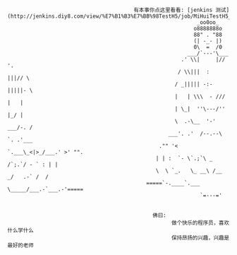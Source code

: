                                             有本事你点这里看看: [jenkins 测试](http://jenkins.diy8.com/view/%E7%B1%B3%E7%BB%98TestH5/job/MiHuiTestH5_mihui_ai_personal/)
                                                                _oo0oo_
                                                               o8888888o
                                                               88" . "88
                                                               (| -_- |)
                                                               0\  =  /0
                                                             ___/`---'\___
                                                           .' \\|     |// '.
                                                          / \\|||  :  |||// \
                                                         / _||||| -:- |||||- \
                                                         |   | \\\  - /// |   |
                                                         | \_|  ''\---/''  |_/ |
                                                         \  .-\__  '-'  ___/-. /
                                                       ___'. .'  /--.--\  `. .'___
                                                    ."" '<  `.___\_<|>_/___.' >' "".
                                                   | | :  `- \`.;`\ _ /`;.`/ - ` : | |
                                                   \  \ `_.   \_ __\ /__ _/   .-` /  /
                                                =====`-.____`.___ \_____/___.-`___.-'=====
                                                                 `=---='


                                                  佛曰:  
                                                        做个快乐的程序员，喜欢什么学什么
                                                        保持昂扬的兴趣，兴趣是最好的老师

